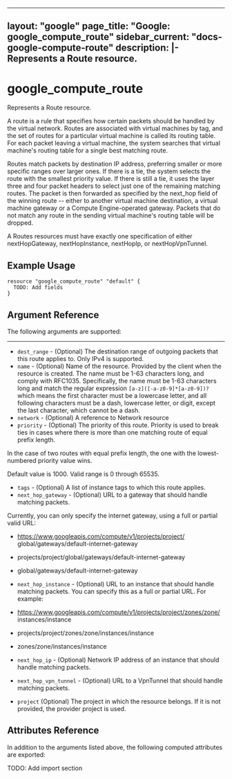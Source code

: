 <!---
 ----------------------------------------------------------------------------

     ***     AUTO GENERATED CODE    ***    AUTO GENERATED CODE     ***

 ----------------------------------------------------------------------------

     This file is automatically generated and manual changes will be
     clobbered when the file is regenerated.

     Please read more about how to change this file in
     .github/CONTRIBUTING.md.

 ----------------------------------------------------------------------------
--->
---
layout: "google"
page_title: "Google: google_compute_route"
sidebar_current: "docs-google-compute-route"
description: |-
  Represents a Route resource.
---

# google\_compute\_route

Represents a Route resource.

A route is a rule that specifies how certain packets should be handled by
the virtual network. Routes are associated with virtual machines by tag,
and the set of routes for a particular virtual machine is called its
routing table. For each packet leaving a virtual machine, the system
searches that virtual machine's routing table for a single best matching
route.

Routes match packets by destination IP address, preferring smaller or more
specific ranges over larger ones. If there is a tie, the system selects
the route with the smallest priority value. If there is still a tie, it
uses the layer three and four packet headers to select just one of the
remaining matching routes. The packet is then forwarded as specified by
the next_hop field of the winning route -- either to another virtual
machine destination, a virtual machine gateway or a Compute
Engine-operated gateway. Packets that do not match any route in the
sending virtual machine's routing table will be dropped.

A Routes resources must have exactly one specification of either
nextHopGateway, nextHopInstance, nextHopIp, or nextHopVpnTunnel.


## Example Usage

```hcl
resource "google_compute_route" "default" {
  TODO: Add fields
}
```

## Argument Reference

The following arguments are supported:



- - -

* `dest_range` -
  (Optional)
  The destination range of outgoing packets that this route applies to.
Only IPv4 is supported.
* `name` -
  (Optional)
  Name of the resource. Provided by the client when the resource is
created. The name must be 1-63 characters long, and comply with
RFC1035.  Specifically, the name must be 1-63 characters long and
match the regular expression `[a-z]([-a-z0-9]*[a-z0-9])?` which means
the first character must be a lowercase letter, and all following
characters must be a dash, lowercase letter, or digit, except the
last character, which cannot be a dash.
* `network` -
  (Optional)
  A reference to Network resource
* `priority` -
  (Optional)
  The priority of this route. Priority is used to break ties in cases
where there is more than one matching route of equal prefix length.

In the case of two routes with equal prefix length, the one with the
lowest-numbered priority value wins.

Default value is 1000. Valid range is 0 through 65535.
* `tags` -
  (Optional)
  A list of instance tags to which this route applies.
* `next_hop_gateway` -
  (Optional)
  URL to a gateway that should handle matching packets.

Currently, you can only specify the internet gateway, using a full or
partial valid URL:

* https://www.googleapis.com/compute/v1/projects/project/
    global/gateways/default-internet-gateway
* projects/project/global/gateways/default-internet-gateway
* global/gateways/default-internet-gateway
* `next_hop_instance` -
  (Optional)
  URL to an instance that should handle matching packets.
You can specify this as a full or partial URL. For example:

* https://www.googleapis.com/compute/v1/projects/project/zones/zone/
    instances/instance
* projects/project/zones/zone/instances/instance
* zones/zone/instances/instance
* `next_hop_ip` -
  (Optional)
  Network IP address of an instance that should handle matching packets.
* `next_hop_vpn_tunnel` -
  (Optional)
  URL to a VpnTunnel that should handle matching packets.
* `project` (Optional) The project in which the resource belongs.
    If it is not provided, the provider project is used.











## Attributes Reference

In addition to the arguments listed above, the following computed attributes are exported:



TODO: Add import section
